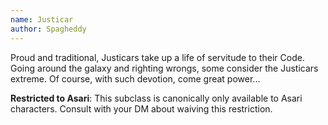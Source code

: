 ```yaml
---
name: Justicar
author: Spagheddy
---
```

Proud and traditional, Justicars take up a life of servitude to their Code. Going around the galaxy and righting
wrongs, some consider the Justicars extreme. Of course, with such devotion, come great power...

__Restricted to Asari__: This subclass is canonically only available to Asari characters. Consult with your DM about waiving this restriction.
